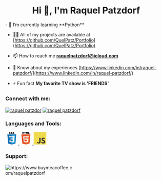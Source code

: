 <h1 align="center">Hi 👋, I'm Raquel Patzdorf</h1>
- 🌱 I’m currently learning **Python**

- 👨‍💻 All of my projects are available at [https://github.com/QuelPatz/Portfolio](https://github.com/QuelPatz/Portfolio)

- 📫 How to reach me **raquelpatzdorf@icloud.com**

- 📄 Know about my experiences [https://www.linkedin.com/in/raquel-patzdorf/](https://www.linkedin.com/in/raquel-patzdorf/)

- ⚡ Fun fact **My favorite TV show is 'FRIENDS'**

<h3 align="left">Connect with me:</h3>
<p align="left">
<a href="https://linkedin.com/in/raquel patzdor" target="blank"><img align="center" src="https://raw.githubusercontent.com/rahuldkjain/github-profile-readme-generator/master/src/images/icons/Social/linked-in-alt.svg" alt="raquel patzdor" height="30" width="40" /></a>
<a href="https://instagram.com/raquel patzdorf" target="blank"><img align="center" src="https://raw.githubusercontent.com/rahuldkjain/github-profile-readme-generator/master/src/images/icons/Social/instagram.svg" alt="raquel patzdorf" height="30" width="40" /></a>
</p>

<h3 align="left">Languages and Tools:</h3>
<p align="left"> <a href="https://www.w3schools.com/css/" target="_blank" rel="noreferrer"> <img src="https://raw.githubusercontent.com/devicons/devicon/master/icons/css3/css3-original-wordmark.svg" alt="css3" width="40" height="40"/> </a> <a href="https://www.w3.org/html/" target="_blank" rel="noreferrer"> <img src="https://raw.githubusercontent.com/devicons/devicon/master/icons/html5/html5-original-wordmark.svg" alt="html5" width="40" height="40"/> </a> <a href="https://developer.mozilla.org/en-US/docs/Web/JavaScript" target="_blank" rel="noreferrer"> <img src="https://raw.githubusercontent.com/devicons/devicon/master/icons/javascript/javascript-original.svg" alt="javascript" width="40" height="40"/> </a> </p>

<h3 align="left">Support:</h3>
<p><a href="https://www.buymeacoffee.com/raquelpatzdorf"> <img align="left" src="https://cdn.buymeacoffee.com/buttons/v2/default-yellow.png" height="50" width="210" alt="https://www.buymeacoffee.com/raquelpatzdorf" /></a></p><br><br>
